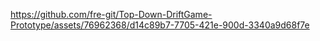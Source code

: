 https://github.com/fre-git/Top-Down-DriftGame-Prototype/assets/76962368/d14c89b7-7705-421e-900d-3340a9d68f7e
